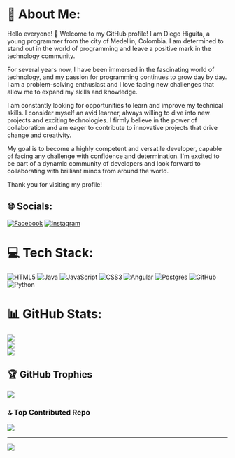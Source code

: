 # 💫 About Me:
Hello everyone! 👋
Welcome to my GitHub profile! I am Diego Higuita, a young programmer from the city of Medellín, Colombia.
I am determined to stand out in the world of programming and leave a positive mark in the technology community.

For several years now, I have been immersed in the fascinating world of technology, and my passion for programming continues to grow day by day.
I am a problem-solving enthusiast and I love facing new challenges that allow me to expand my skills and knowledge.

I am constantly looking for opportunities to learn and improve my technical skills.
I consider myself an avid learner, always willing to dive into new projects and exciting technologies. I firmly believe in the power of collaboration and am eager to contribute to innovative projects that drive change and creativity.

My goal is to become a highly competent and versatile developer, capable of facing any challenge with confidence and determination.
I'm excited to be part of a dynamic community of developers and look forward to collaborating with brilliant minds from around the world.

Thank you for visiting my profile!


## 🌐 Socials:
[![Facebook](https://img.shields.io/badge/Facebook-%231877F2.svg?logo=Facebook&logoColor=white)](https://facebook.com/https://www.facebook.com/profile.php?id=100009791520435&mibextid=ZbWKwL) [![Instagram](https://img.shields.io/badge/Instagram-%23E4405F.svg?logo=Instagram&logoColor=white)](https://instagram.com/https://www.instagram.com/diegohiguita_?utm_source=qr&igsh=MTE2ZHphdDZ2bzhiNw==) 

# 💻 Tech Stack:
![HTML5](https://img.shields.io/badge/html5-%23E34F26.svg?style=for-the-badge&logo=html5&logoColor=white) ![Java](https://img.shields.io/badge/java-%23ED8B00.svg?style=for-the-badge&logo=openjdk&logoColor=white) ![JavaScript](https://img.shields.io/badge/javascript-%23323330.svg?style=for-the-badge&logo=javascript&logoColor=%23F7DF1E) ![CSS3](https://img.shields.io/badge/css3-%231572B6.svg?style=for-the-badge&logo=css3&logoColor=white) ![Angular](https://img.shields.io/badge/angular-%23DD0031.svg?style=for-the-badge&logo=angular&logoColor=white) ![Postgres](https://img.shields.io/badge/postgres-%23316192.svg?style=for-the-badge&logo=postgresql&logoColor=white) ![GitHub](https://img.shields.io/badge/github-%23121011.svg?style=for-the-badge&logo=github&logoColor=white) ![Python](https://img.shields.io/badge/python-3670A0?style=for-the-badge&logo=python&logoColor=ffdd54)
# 📊 GitHub Stats:
![](https://github-readme-stats.vercel.app/api?username=DiegoHiguita1304&theme=nightowl&hide_border=false&include_all_commits=false&count_private=false)<br/>
![](https://github-readme-streak-stats.herokuapp.com/?user=DiegoHiguita1304&theme=nightowl&hide_border=false)<br/>
![](https://github-readme-stats.vercel.app/api/top-langs/?username=DiegoHiguita1304&theme=nightowl&hide_border=false&include_all_commits=false&count_private=false&layout=compact)

## 🏆 GitHub Trophies
![](https://github-profile-trophy.vercel.app/?username=DiegoHiguita1304&theme=radical&no-frame=false&no-bg=false&margin-w=4)

### 🔝 Top Contributed Repo
![](https://github-contributor-stats.vercel.app/api?username=DiegoHiguita1304&limit=5&theme=dark&combine_all_yearly_contributions=true)

---
[![](https://visitcount.itsvg.in/api?id=DiegoHiguita1304&icon=0&color=0)](https://visitcount.itsvg.in)

<!-- Proudly created with GPRM ( https://gprm.itsvg.in ) -->
